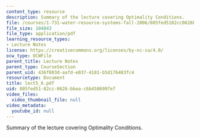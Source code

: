 ```yaml
---
content_type: resource
description: Summary of the lecture covering Optimality Conditions.
file: /courses/1-731-water-resource-systems-fall-2006/805fed5182cc0626bbeac6b4586997e7_lect5_6.pdf
file_size: 104843
file_type: application/pdf
learning_resource_types:
- Lecture Notes
license: https://creativecommons.org/licenses/by-nc-sa/4.0/
ocw_type: OCWFile
parent_title: Lecture Notes
parent_type: CourseSection
parent_uid: 436f803d-aafd-e037-4181-b5d176483fc4
resourcetype: Document
title: lect5_6.pdf
uid: 805fed51-82cc-0626-bbea-c6b4586997e7
video_files:
  video_thumbnail_file: null
video_metadata:
  youtube_id: null
---
```

Summary of the lecture covering Optimality Conditions.